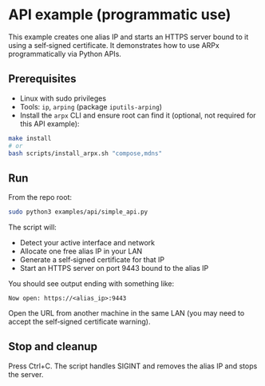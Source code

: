 # API example (programmatic use)

This example creates one alias IP and starts an HTTPS server bound to it using a self‑signed certificate. It demonstrates how to use ARPx programmatically via Python APIs.

## Prerequisites

- Linux with sudo privileges
- Tools: `ip`, `arping` (package `iputils-arping`)
- Install the `arpx` CLI and ensure root can find it (optional, not required for this API example):

```bash
make install
# or
bash scripts/install_arpx.sh "compose,mdns"
```

## Run

From the repo root:

```bash
sudo python3 examples/api/simple_api.py
```

The script will:

- Detect your active interface and network
- Allocate one free alias IP in your LAN
- Generate a self‑signed certificate for that IP
- Start an HTTPS server on port 9443 bound to the alias IP

You should see output ending with something like:

```
Now open: https://<alias_ip>:9443
```

Open the URL from another machine in the same LAN (you may need to accept the self‑signed certificate warning).

## Stop and cleanup

Press Ctrl+C. The script handles SIGINT and removes the alias IP and stops the server.
